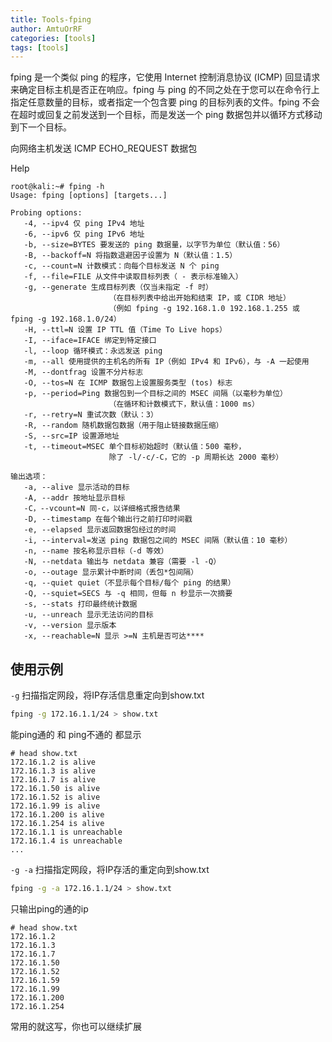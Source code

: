 ```yaml
---
title: Tools-fping
author: AmtuOrRF
categories: [tools]
tags: [tools]
---
```


fping 是一个类似 ping 的程序，它使用 Internet 控制消息协议 (ICMP) 回显请求来确定目标主机是否正在响应。fping 与 ping 的不同之处在于您可以在命令行上指定任意数量的目标，或者指定一个包含要 ping 的目标列表的文件。fping 不会在超时或回复之前发送到一个目标，而是发送一个 ping 数据包并以循环方式移动到下一个目标。

向网络主机发送 ICMP ECHO_REQUEST 数据包

Help
```shell
root@kali:~# fping -h
Usage: fping [options] [targets...]

Probing options:
   -4, --ipv4 仅 ping IPv4 地址
   -6, --ipv6 仅 ping IPv6 地址
   -b, --size=BYTES 要发送的 ping 数据量，以字节为单位（默认值：56）
   -B, --backoff=N 将指数退避因子设置为 N（默认值：1.5）
   -c, --count=N 计数模式：向每个目标发送 N 个 ping
   -f, --file=FILE 从文件中读取目标列表（ - 表示标准输入）
   -g, --generate 生成目标列表（仅当未指定 -f 时）
                      （在目标列表中给出开始和结束 IP，或 CIDR 地址）
                      （例如 fping -g 192.168.1.0 192.168.1.255 或 fping -g 192.168.1.0/24）
   -H, --ttl=N 设置 IP TTL 值（Time To Live hops）
   -I, --iface=IFACE 绑定到特定接口
   -l, --loop 循环模式：永远发送 ping
   -m, --all 使用提供的主机名的所有 IP（例如 IPv4 和 IPv6），与 -A 一起使用
   -M, --dontfrag 设置不分片标志
   -O, --tos=N 在 ICMP 数据包上设置服务类型 (tos) 标志
   -p, --period=Ping 数据包到一个目标之间的 MSEC 间隔（以毫秒为单位）
                      （在循环和计数模式下，默认值：1000 ms）
   -r, --retry=N 重试次数（默认：3）
   -R, --random 随机数据包数据（用于阻止链接数据压缩）
   -S, --src=IP 设置源地址
   -t, --timeout=MSEC 单个目标初始超时（默认值：500 毫秒，
                      除了 -l/-c/-C，它的 -p 周期长达 2000 毫秒）

输出选项：
   -a, --alive 显示活动的目标
   -A, --addr 按地址显示目标
   -C，--vcount=N 同-c，以详细格式报告结果
   -D, --timestamp 在每个输出行之前打印时间戳
   -e, --elapsed 显示返回数据包经过的时间
   -i, --interval=发送 ping 数据包之间的 MSEC 间隔（默认值：10 毫秒）
   -n, --name 按名称显示目标（-d 等效）
   -N, --netdata 输出与 netdata 兼容（需要 -l -Q）
   -o, --outage 显示累计中断时间（丢包*包间隔）
   -q, --quiet quiet（不显示每个目标/每个 ping 的结果）
   -Q, --squiet=SECS 与 -q 相同，但每 n 秒显示一次摘要
   -s, --stats 打印最终统计数据
   -u, --unreach 显示无法访问的目标
   -v, --version 显示版本
   -x, --reachable=N 显示 >=N 主机是否可达****
```

## 使用示例

`-g` 扫描指定网段，将IP存活信息重定向到show.txt
```bash
fping -g 172.16.1.1/24 > show.txt
```
能ping通的 和 ping不通的 都显示
```shell
# head show.txt 
172.16.1.2 is alive
172.16.1.3 is alive
172.16.1.7 is alive
172.16.1.50 is alive
172.16.1.52 is alive
172.16.1.99 is alive
172.16.1.200 is alive
172.16.1.254 is alive
172.16.1.1 is unreachable
172.16.1.4 is unreachable
...
```

`-g -a` 扫描指定网段，将IP存活的重定向到show.txt
```bash
fping -g -a 172.16.1.1/24 > show.txt
```
只输出ping的通的ip
```shell
# head show.txt 
172.16.1.2
172.16.1.3
172.16.1.7
172.16.1.50
172.16.1.52
172.16.1.59
172.16.1.99
172.16.1.200
172.16.1.254
```

常用的就这写，你也可以继续扩展